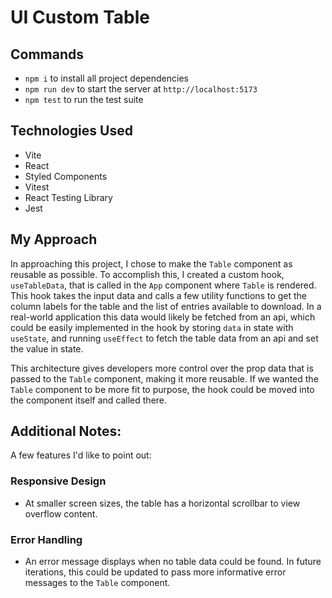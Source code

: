 # UI Custom Table

## Commands

- `npm i` to install all project dependencies
- `npm run dev` to start the server at `http://localhost:5173`
- `npm test` to run the test suite

## Technologies Used

- Vite
- React
- Styled Components
- Vitest
- React Testing Library
- Jest

## My Approach

In approaching this project, I chose to make the `Table` component as reusable as possible. To accomplish this, I created a custom hook, `useTableData`, that is called in the `App` component where `Table` is rendered. This hook takes the input data and calls a few utility functions to get the column labels for the table and the list of entries available to download. In a real-world application this data would likely be fetched from an api, which could be easily implemented in the hook by storing `data` in state with `useState`, and running `useEffect` to fetch the table data from an api and set the value in state.

This architecture gives developers more control over the prop data that is passed to the `Table` component, making it more reusable. If we wanted the `Table` component to be more fit to purpose, the hook could be moved into the component itself and called there.

## Additional Notes:

A few features I'd like to point out:

### Responsive Design

- At smaller screen sizes, the table has a horizontal scrollbar to view overflow content.

### Error Handling

- An error message displays when no table data could be found. In future iterations, this could be updated to pass more informative error messages to the `Table` component.
